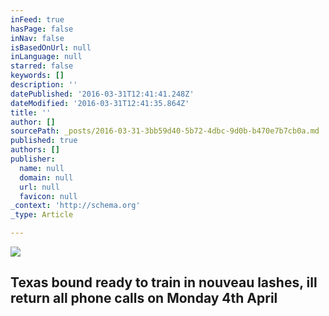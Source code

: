 ```yaml
---
inFeed: true
hasPage: false
inNav: false
isBasedOnUrl: null
inLanguage: null
starred: false
keywords: []
description: ''
datePublished: '2016-03-31T12:41:41.248Z'
dateModified: '2016-03-31T12:41:35.864Z'
title: ''
author: []
sourcePath: _posts/2016-03-31-3bb59d40-5b72-4dbc-9d0b-b470e7b7cb0a.md
published: true
authors: []
publisher:
  name: null
  domain: null
  url: null
  favicon: null
_context: 'http://schema.org'
_type: Article

---
```

![](https://the-grid-user-content.s3-us-west-2.amazonaws.com/e2d9ed9f-27e5-4eee-b150-24d6e455c4d9.jpg)

## Texas bound ready to train in nouveau lashes, ill return all phone calls on Monday 4th April